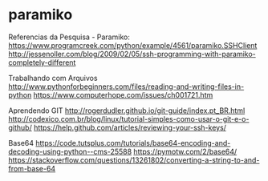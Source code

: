 # paramiko

Referencias da Pesquisa - Paramiko:
https://www.programcreek.com/python/example/4561/paramiko.SSHClient
http://jessenoller.com/blog/2009/02/05/ssh-programming-with-paramiko-completely-different

Trabalhando com Arquivos
http://www.pythonforbeginners.com/files/reading-and-writing-files-in-python
https://www.computerhope.com/issues/ch001721.htm

Aprendendo GIT
http://rogerdudler.github.io/git-guide/index.pt_BR.html
http://codexico.com.br/blog/linux/tutorial-simples-como-usar-o-git-e-o-github/
https://help.github.com/articles/reviewing-your-ssh-keys/

Base64
https://code.tutsplus.com/tutorials/base64-encoding-and-decoding-using-python--cms-25588
https://pymotw.com/2/base64/
https://stackoverflow.com/questions/13261802/converting-a-string-to-and-from-base-64
